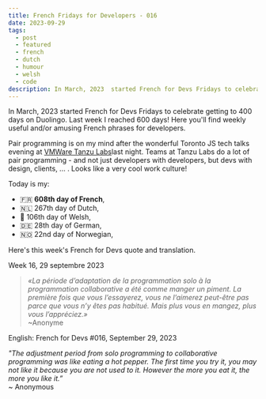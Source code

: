 ```yaml
---
title: French Fridays for Developers - 016
date: 2023-09-29
tags:
  - post
  - featured
  - french
  - dutch
  - humour
  - welsh
  - code
description: In March, 2023  started French for Devs Fridays to celebrate getting to 400 days on Duolingo. Here you'll find weekly useful and/or amusing French phrases for developers.  « La période d’adaptation de la programmation solo à la programmation collaborative a été comme manger un piment. La première fois que vous l’essayerez, vous ne l’aimerez peut-être pas parce que vous n’y êtes pas habitué. Mais plus vous en mangez, plus vous l’appréciez. » ~ Anonyme.  Read the full post for the translation.
---
```

In March, 2023  started French for Devs Fridays to celebrate getting to 400 days on Duolingo. Last week I reached 600 days! Here you'll find weekly useful and/or amusing French phrases for developers. 

Pair programming is on my mind after the wonderful Toronto JS tech talks evening at [VMWare Tanzu Labs](https://tanzu.vmware.com/)last night. Teams at Tanzu Labs do a lot of pair programming - and not just developers with developers, but devs with design, clients, ... . Looks like a very cool work culture!

Today is my:
- 🇫🇷 **608th day of French**, 
- 🇳🇱 267th day of Dutch, 
- 🏴󠁧󠁢󠁷󠁬󠁳󠁿 106th day of Welsh, 
- 🇩🇪 28th day of German,
- 🇳🇴 22nd day of Norwegian,

Here's this week's French for Devs quote and translation. 

Week 16, 29 septembre 2023

>*«La période d’adaptation de la programmation solo à la programmation collaborative a été comme manger un piment. La première fois que vous l’essayerez, vous ne l’aimerez peut-être pas parce que vous n’y êtes pas habitué. Mais plus vous en mangez, plus vous l’appréciez.»* <br>
>~Anonyme

English:  French for Devs #016, September 29, 2023

*"The adjustment period from solo programming to collaborative programming was like eating a hot pepper. The first time you try it, you may not like it because you are not used to it. However the more you eat it, the more you like it.”*<br>
~ Anonymous 

